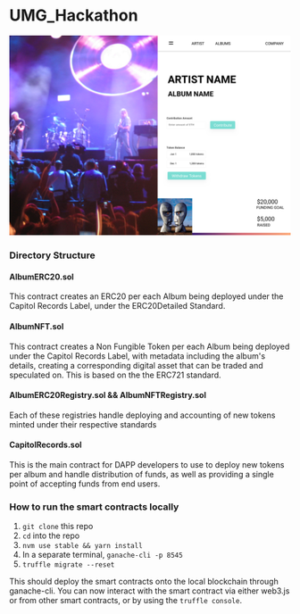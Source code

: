 # UMG_Hackathon

![alt text](./pic.png)


### Directory Structure

#### AlbumERC20.sol
This contract creates an ERC20 per each Album being deployed under the Capitol Records Label, under the ERC20Detailed Standard.

#### AlbumNFT.sol
This contract creates a Non Fungible Token per each Album being deployed under the Capitol Records Label, with metadata including the album's details, creating a corresponding digital asset that can be traded and speculated on. This is based on the the ERC721 standard.

#### AlbumERC20Registry.sol && AlbumNFTRegistry.sol
Each of these registries handle deploying and accounting of new tokens minted under their respective standards

#### CapitolRecords.sol
This is the main contract for DAPP developers to use to deploy new tokens per album and handle distribution of funds, as well as providing a single point of accepting funds from end users.

### How to run the smart contracts locally
1. `git clone` this repo
2. `cd` into the repo
3. `nvm use stable && yarn install`
4. In a separate terminal, `ganache-cli -p 8545`
5. `truffle migrate --reset`

This should deploy the smart contracts onto the local blockchain through ganache-cli. You can now interact with the smart contract via either web3.js or from other smart contracts, or by using the `truffle console`.
